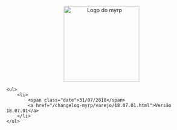 <div class="articles">
	<div class="hide">
		<p align="center">
			<img width="200" src="../logo.png" alt="Logo do myrp">
			<br>
		</p>
	</div>

	<ul>
		<li>
			<span class="date">31/07/2018</span> 
			<a href="/changelog-myrp/varejo/18.07.01.html">Versão 18.07.01</a>
		</li>
	</ul>

</div>
